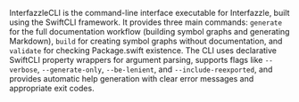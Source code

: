 InterfazzleCLI is the command-line interface executable for Interfazzle, built using the SwiftCLI framework. It provides three main commands: `generate` for the full documentation workflow (building symbol graphs and generating Markdown), `build` for creating symbol graphs without documentation, and `validate` for checking Package.swift existence. The CLI uses declarative SwiftCLI property wrappers for argument parsing, supports flags like `--verbose`, `--generate-only`, `--be-lenient`, and `--include-reexported`, and provides automatic help generation with clear error messages and appropriate exit codes.
